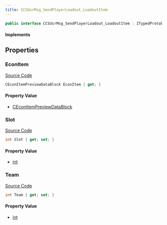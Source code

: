 ```yaml
---
title: CCSUsrMsg_SendPlayerLoadout_LoadoutItem
---
```


```csharp
public interface CCSUsrMsg_SendPlayerLoadout_LoadoutItem : ITypedProtobuf<CCSUsrMsg_SendPlayerLoadout_LoadoutItem>, INativeHandle
```

#### Implements

## Properties

### EconItem

[Source Code](https://github.com/swiftly-solution/swiftlys2/blob/beta/managed/src/SwiftlyS2.Generated/Protobufs/Interfaces/CCSUsrMsg_SendPlayerLoadout_LoadoutItem.cs#L13)

```csharp
CEconItemPreviewDataBlock EconItem { get; }
```

#### Property Value

- [CEconItemPreviewDataBlock](/docs/api/shared/protobufdefinitions/ceconitempreviewdatablock)

### Slot

[Source Code](https://github.com/swiftly-solution/swiftlys2/blob/beta/managed/src/SwiftlyS2.Generated/Protobufs/Interfaces/CCSUsrMsg_SendPlayerLoadout_LoadoutItem.cs#L19)

```csharp
int Slot { get; set; }
```

#### Property Value

- [int](https://learn.microsoft.com/dotnet/api/system.int32)

### Team

[Source Code](https://github.com/swiftly-solution/swiftlys2/blob/beta/managed/src/SwiftlyS2.Generated/Protobufs/Interfaces/CCSUsrMsg_SendPlayerLoadout_LoadoutItem.cs#L16)

```csharp
int Team { get; set; }
```

#### Property Value

- [int](https://learn.microsoft.com/dotnet/api/system.int32)

